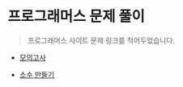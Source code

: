 # 프로그래머스 문제 풀이

> 프로그래머스 사이트 문제 링크를 적어두었습니다.

- [모의고사](https://programmers.co.kr/learn/courses/30/lessons/42840)

- [소수 만들기](https://programmers.co.kr/learn/courses/30/lessons/12977)

